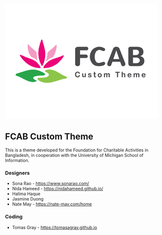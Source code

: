 ![FCAB Custom Theme for WordPress](https://github.com/tomasagray/fcab-theme/raw/master/screenshot.png)

# FCAB Custom Theme

This is a theme developed for the Foundation for Charitable Activities in Bangladesh, in cooperation with the University
of Michigan School of Information.

### Designers

- Sona Rao - https://www.sonarao.com/
- Nida Hameed - https://nidahameed.github.io/
- Halima Haque
- Jasmine Duong
- Nate May - https://nate-may.com/home

### Coding

- Tomas Gray - https://tomasagray.github.io
